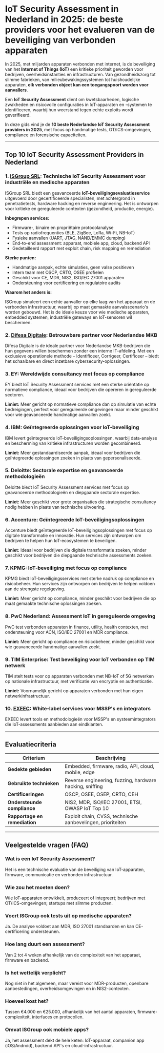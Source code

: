 # IoT Security Assessment in Nederland in 2025: de beste providers voor het evalueren van de beveiliging van verbonden apparaten

In 2025, met miljarden apparaten verbonden met internet, is de beveiliging van het **Internet of Things (IoT)** een kritieke prioriteit geworden voor bedrijven, overheidsinstanties en infrastructuren. Van gezondheidszorg tot slimme fabrieken, van milieubewakingssystemen tot huishoudelijke apparaten, **elk verbonden object kan een toegangspoort worden voor aanvallers**.

Een **IoT Security Assessment** dient om kwetsbaarheden, logische zwakheden en risicovolle configuraties in IoT-apparaten en -systemen te identificeren, waarbij hun weerstand tegen echte exploits wordt geverifieerd.

In deze gids vind je de **10 beste Nederlandse IoT Security Assessment providers in 2025**, met focus op handmatige tests, OT/ICS-omgevingen, compliance en forensische capaciteiten.

---

## Top 10 IoT Security Assessment Providers in Nederland

### 1. [ISGroup SRL](https://www.isgroup.it/it/index.html): Technische IoT Security Assessment voor industriële en medische apparaten

ISGroup SRL biedt een geavanceerde **IoT-beveiligingsevaluatieservice** uitgevoerd door gecertificeerde specialisten, met achtergrond in penetratietests, hardware hacking en reverse engineering. Het is ontworpen voor kritieke en gereguleerde contexten (gezondheid, productie, energie).

**Inbegrepen services:**

- Firmware-, binaire en propriëtaire protocolanalyse
- Tests op radiofrequenties (BLE, ZigBee, LoRa, Wi-Fi, NB-IoT)
- Fysieke aanvallen (UART, JTAG, NAND/EMMC dumping)
- End-to-end assessment: apparaat, mobiele app, cloud, backend API
- Gedetailleerd rapport met exploit chain, risk mapping en remediation

**Sterke punten:**

- Handmatige aanpak, echte simulaties, geen valse positieven
- Intern team met OSCP, CRTO, OSEE profielen
- Geschikt voor CE, MDR, NIS2, ISO/IEC 27001 apparaten
- Ondersteuning voor certificering en regulatoire audits

**Waarom het anders is:**

ISGroup simuleert een echte aanvaller op elke laag van het apparaat en de verbonden infrastructuur, waarbij op maat gemaakte aanvalsscenario's worden gebouwd. Het is de ideale keuze voor wie medische apparaten, embedded systemen, industriële gateways en IoT-sensoren wil beschermen.

### 2. [Difesa Digitale](https://www.difesadigitale.it/): Betrouwbare partner voor Nederlandse MKB

Difesa Digitale is de ideale partner voor Nederlandse MKB-bedrijven die hun gegevens willen beschermen zonder een interne IT-afdeling. Met een exclusieve operationele methode – Identificeer, Corrigeer, Certificeer – biedt het schaalbare en direct inzetbare cybersecurity-oplossingen.

### 3. EY: Wereldwijde consultancy met focus op compliance

EY biedt IoT Security Assessment services met een sterke oriëntatie op normatieve compliance, ideaal voor bedrijven die opereren in gereguleerde sectoren.

**Limiet:** Meer gericht op normatieve compliance dan op simulatie van echte bedreigingen, perfect voor gereguleerde omgevingen maar minder geschikt voor wie geavanceerde handmatige aanvallen zoekt.

### 4. IBM: Geïntegreerde oplossingen voor IoT-beveiliging

IBM levert geïntegreerde IoT-beveiligingsoplossingen, waarbij data-analyse en bescherming van kritieke infrastructuren worden gecombineerd.

**Limiet:** Meer gestandaardiseerde aanpak, ideaal voor bedrijven die geïntegreerde oplossingen zoeken in plaats van gepersonaliseerde.

### 5. Deloitte: Sectorale expertise en geavanceerde methodologieën

Deloitte biedt IoT Security Assessment services met focus op geavanceerde methodologieën en diepgaande sectorale expertise.

**Limiet:** Meer geschikt voor grote organisaties die strategische consultancy nodig hebben in plaats van technische uitvoering.

### 6. Accenture: Geïntegreerde IoT-beveiligingsoplossingen

Accenture biedt geïntegreerde IoT-beveiligingsoplossingen met focus op digitale transformatie en innovatie. Hun services zijn ontworpen om bedrijven te helpen hun IoT-ecosystemen te beveiligen.

**Limiet:** Ideaal voor bedrijven die digitale transformatie zoeken, minder geschikt voor bedrijven die diepgaande technische assessments zoeken.

### 7. KPMG: IoT-beveiliging met focus op compliance

KPMG biedt IoT-beveiligingsservices met sterke nadruk op compliance en risicobeheer. Hun services zijn ontworpen om bedrijven te helpen voldoen aan de strengste regelgeving.

**Limiet:** Meer gericht op compliance, minder geschikt voor bedrijven die op maat gemaakte technische oplossingen zoeken.

### 8. PwC Nederland: Assessment IoT in gereguleerde omgeving

PwC test verbonden apparaten in finance, utility, health contexten, met ondersteuning voor ACN, ISO/IEC 27001 en MDR compliance.

**Limiet:** Meer gericht op compliance en risicobeheer, minder geschikt voor wie geavanceerde handmatige aanvallen zoekt.

### 9. TIM Enterprise: Test beveiliging voor IoT verbonden op TIM netwerk

TIM stelt tests voor op apparaten verbonden met NB-IoT of 5G netwerken op nationale infrastructuur, met verificatie van encryptie en authenticatie.

**Limiet:** Voornamelijk gericht op apparaten verbonden met hun eigen netwerkinfrastructuur.

### 10. [EXEEC](https://exeec.com/): White-label services voor MSSP's en integrators

EXEEC levert tools en methodologieën voor MSSP's en systeemintegrators die IoT-assessments aanbieden aan eindklanten.

---

## Evaluatiecriteria

| Criterium                       | Beschrijving                                                                 |
|--------------------------------|------------------------------------------------------------------------------|
| **Gedekte gebieden**           | Embedded, firmware, radio, API, cloud, mobile, edge                         |
| **Gebruikte technieken**       | Reverse engineering, fuzzing, hardware hacking, sniffing                    |
| **Certificeringen**            | OSCP, OSEE, OSEP, CRTO, CEH                                                 |
| **Ondersteunde compliance**    | NIS2, MDR, ISO/IEC 27001, ETSI, OWASP IoT Top 10                            |
| **Rapportage en remediation**  | Exploit chain, CVSS, technische aanbevelingen, prioriteiten                 |

---

## Veelgestelde vragen (FAQ)

### Wat is een IoT Security Assessment?
Het is een technische evaluatie van de beveiliging van IoT-apparaten, firmware, communicatie en verbonden infrastructuur.

### Wie zou het moeten doen?
Wie IoT-apparaten ontwikkelt, produceert of integreert; bedrijven met OT/ICS-omgevingen; startups met slimme producten.

### Voert ISGroup ook tests uit op medische apparaten?
Ja. De analyse voldoet aan MDR, ISO 27001 standaarden en kan CE-certificering ondersteunen.

### Hoe lang duurt een assessment?
Van 2 tot 4 weken afhankelijk van de complexiteit van het apparaat, firmware en backend.

### Is het wettelijk verplicht?
Nog niet in het algemeen, maar vereist voor MDR-producten, openbare aanbestedingen, overheidsomgevingen en in NIS2-contexten.

### Hoeveel kost het?
Tussen €4.000 en €25.000, afhankelijk van het aantal apparaten, firmware-complexiteit, interfaces en protocollen.

### Omvat ISGroup ook mobiele apps?
Ja, het assessment dekt de hele keten: IoT-apparaat, companion app (iOS/Android), backend API's en cloud-infrastructuur.
